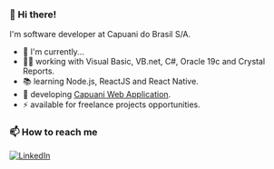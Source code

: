 ### 👋 Hi there! 
I'm software developer at Capuani do Brasil S/A.

- 👨 I'm currently... 
- 👨‍💻 working with Visual Basic, VB.net, C#, Oracle 19c and Crystal Reports.
- 📚 learning Node.js, ReactJS and React Native.
- 🚀 developing [Capuani Web Application](https://app.capuani.com.br).
- ⚡ available for freelance projects opportunities.

### 📫 How to reach me
[![LinkedIn](https://img.shields.io/badge/LinkedIn-0077B5?style=for-the-badge&logo=linkedin&logoColor=white)](https://www.linkedin.com/in/eric-crozatti-1447688a/)
